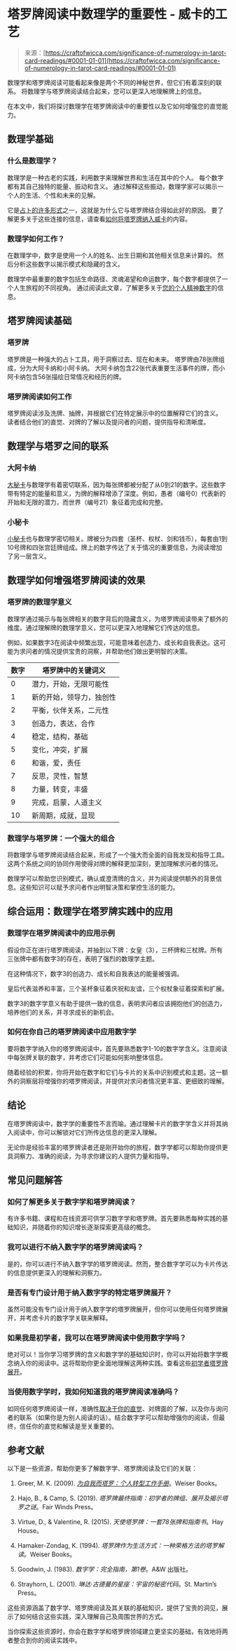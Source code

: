 <!--yml

类别：未分类

日期：2024-06-12 18:10:51

-->

# 塔罗牌阅读中数理学的重要性 - 威卡的工艺

> 来源：[https://craftofwicca.com/significance-of-numerology-in-tarot-card-readings/#0001-01-01](https://craftofwicca.com/significance-of-numerology-in-tarot-card-readings/#0001-01-01)

数理学和塔罗牌阅读可能看起来像是两个不同的神秘世界，但它们有着深刻的联系。 将数理学与塔罗牌阅读结合起来，您可以更深入地理解牌上的信息。 

在本文中，我们将探讨数理学在塔罗牌阅读中的重要性以及它如何增强您的直觉能力。

## 数理学基础

### 什么是数理学？

数理学是一种古老的实践，利用数字来理解世界和生活在其中的个人。 每个数字都有其自己独特的能量、振动和含义。 通过解释这些振动，数理学家可以揭示一个人的生活、个性和未来的见解。

它是[占卜的许多形式](https://craftofwicca.com/a-complete-overview-of-wiccan-divination-techniques/)之一，这就是为什么它与塔罗牌结合得如此好的原因。 要了解更多关于这些连接的信息，请查看[如何将塔罗牌纳入威卡](https://craftofwicca.com/incorporate-tarot-into-your-wiccan-practice/)的内容。

### 数理学如何工作？

在数理学中，数字是使用一个人的姓名、出生日期和其他相关信息来计算的。 然后分析这些数字以揭示模式和隐藏的含义。

数理学中最重要的数字包括生命路径、灵魂渴望和命运数字，每个数字都提供了一个人生旅程的不同视角。 通过阅读此文章，了解更多关于[您的个人精神数字](https://craftofwicca.com/spirit-and-angel-numbers-explained/)的信息。

## 塔罗牌阅读基础

### 塔罗牌

塔罗牌是一种强大的占卜工具，用于洞察过去、现在和未来。 塔罗牌由78张牌组成，分为大阿卡纳和小阿卡纳。 大阿卡纳包含22张代表重要生活事件的牌，而小阿卡纳包含56张描绘日常情况和经历的牌。

### 塔罗牌阅读如何工作

塔罗牌阅读涉及洗牌、抽牌，并根据它们在特定展示中的位置解释它们的含义。 读者结合他们的直觉、对牌的了解以及提问者的问题，提供指导和清晰度。

## 数理学与塔罗之间的联系

### 大阿卡纳

[大秘卡](https://craftofwicca.com/a-guide-to-the-major-arcana-tarot-meanings/)与数理学有着密切联系，因为每张牌都被分配了从0到21的数字。这些数字带有特定的能量和意义，为牌的解释增添了深度。例如，愚者（编号0）代表新的开始和无限的潜力，而世界（编号21）象征着完成和完整。

### 小秘卡

[小秘卡](https://craftofwicca.com/what-is-the-minor-arcana-tarot-lesser-arcana/)也与数理学密切相关。牌被分为四套（圣杯、权杖、剑和钱币），每套由1到10号牌和四张宫廷牌组成。牌上的数字传达了关于情况的重要信息，为阅读增加了另一层含义。

## 数理学如何增强塔罗牌阅读的效果

### 塔罗牌的数理学意义

数理学通过揭示与每张牌相关的数字背后的隐藏含义，为塔罗牌阅读带来了额外的维度。通过理解牌的数理学意义，您可以更深入地理解它们传达的信息。

例如，如果数字3在阅读中频繁出现，可能意味着创造力、成长和自我表达。这可能为求问者的情况提供宝贵的洞察，并帮助他们做出更明智的决策。

| 数字 | 塔罗牌中的关键词义 |
| --- | --- |
| 0 | 潜力，开始，无限可能性 |
| 1 | 新的开始，领导力，独创性 |
| 2 | 平衡，伙伴关系，二元性 |
| 3 | 创造力，表达，合作 |
| 4 | 稳定，结构，基础 |
| 5 | 变化，冲突，扩展 |
| 6 | 和谐，爱，责任 |
| 7 | 反思，灵性，智慧 |
| 8 | 力量，转变，丰盛 |
| 9 | 完成，启蒙，人道主义 |
| 10 | 新周期，成就，显现 |

### 数理学与塔罗牌：一个强大的组合

将数理学与塔罗牌阅读结合起来，形成了一个强大而全面的自我发现和指导工具。这两个系统之间的协同作用使得对牌的解释更加深刻，更加理解求问者的情况。

数理学可以帮助您识别模式，确认或澄清牌的含义，并为阅读提供额外的背景信息。这些知识可以赋予求问者作出明智决策和掌控生活的能力。

## 综合运用：数理学在塔罗牌实践中的应用

### 数理学在塔罗牌阅读中的应用示例

假设你正在进行塔罗牌阅读，并抽到以下牌：女皇（3），三杯牌和三杖牌。所有三张牌中都有数字3的存在，表明了强烈的数理学主题。

在这种情况下，数字3的创造力、成长和自我表达的能量被强调。

皇后代表滋养和丰富，三个圣杯象征着庆祝和友谊，三个权杖象征着探索和扩展。

数字3的数字学意义有助于提供一致的信息，表明求问者应该拥抱他们的创造力，培养他们的关系，并寻求成长的新机会。

### 如何在你自己的塔罗牌阅读中应用数字学

要将数字学纳入你的塔罗牌阅读中，首先要熟悉数字1-10的数字学含义。注意阅读中每张牌关联的数字，并考虑它们可能如何影响整体信息。

随着经验的积累，你将开始在数字和它们与卡片的关系中识别模式和主题。这一额外的洞察层将增强你的塔罗牌阅读，并提供对求问者情况更丰富、更细致的理解。

## 结论

在塔罗牌阅读中，数字学的重要性不言而喻。通过理解卡片的数字学含义并将其纳入阅读中，你可以解锁对它们所传达信息的更深入理解。

无论你是经验丰富的塔罗牌读者还是刚开始你的旅程，数字学都可以帮助你提供更具洞察力、准确的阅读，为寻求你建议的人提供力量和指导。

## 常见问题解答

### 如何了解更多关于数字学和塔罗牌阅读？

有许多书籍、课程和在线资源可供学习数字学和塔罗牌。首先要熟悉每种实践的基础知识，并随着你的知识增长逐渐探索更高级的概念。

### 我可以进行不纳入数字学的塔罗牌阅读吗？

是的，你可以进行不纳入数字学的塔罗牌阅读。然而，整合数字学可以为卡片传达的信息提供更深入的理解和洞察力。

### 是否有专门设计用于纳入数字学的特定塔罗牌展开？

虽然可能没有专门设计用于纳入数字学的塔罗牌展开，但你可以使用任何塔罗牌展开，并考虑卡片的数字学关联来解释。

### 如果我是初学者，我可以在塔罗牌阅读中使用数字学吗？

绝对可以！当你学习塔罗牌的含义和数字学的基础知识时，你可以开始将数字学概念纳入你的阅读中。这将帮助你更全面地理解这两种实践。查看这些[初学者塔罗牌展开](https://craftofwicca.com/beginner-tarot-how-to-get-started/)。

### 当使用数字学时，我如何知道我的塔罗牌阅读准确吗？

如同任何塔罗牌阅读一样，准确性[取决于你的直觉](https://craftofwicca.com/the-role-of-intuition-in-tarot-card-readings-a-guide-for-beginners/)、对牌面的了解，以及你与询问者的联系（如果你是为别人阅读的话）。结合数字学可以帮助增强你的阅读，但最终，信任你的直觉和解读是至关重要的。

## 参考文献

以下是一些资源，帮助你更多了解数字学、塔罗牌阅读及它们的关联：

1.  Greer, M. K. (2009). *[为自我而塔罗：个人转型工作手册](https://amzn.to/42jSnss)*。Weiser Books。

1.  Hajo, B., & Camp, S. (2019). *塔罗牌最终指南：初学者的牌组、展开及揭示塔罗之谜*。Fair Winds Press。

1.  Virtue, D., & Valentine, R. (2015). *天使塔罗牌：一套78张牌和指南书*。Hay House。

1.  Hamaker-Zondag, K. (1994). *塔罗牌作为生活方式：一种荣格方法的塔罗解读*。Weiser Books。

1.  Goodwin, J. (1983). *数字学：完全指南，第1卷*。A&W 出版社。

1.  Strayhorn, L. (2001). *琳达·古德曼的星座：宇宙的秘密代码*。St. Martin’s Press。

这些资源涵盖了数字学、塔罗牌阅读及其关联的基础知识，提供了宝贵的洞见，展示了如何结合这些实践，深入理解自己及周围世界的方式。

当你探索这些资源时，你会在数字学和塔罗牌领域建立更坚实的基础，有效地将两者整合到你的阅读实践中。
